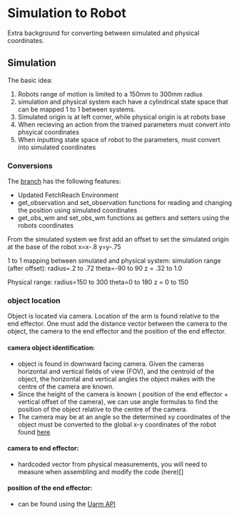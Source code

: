 # Simulation to Robot

Extra background for converting between simulated and physical coordinates.

## Simulation 

The basic idea: 
1. Robots range of motion is limited to a 150mm to 300mm radius
2. simulation and physical system each have a cylindrical state space that can be mapped 1 to 1 between systems. 
3. Simulated origin is at left corner, while physical origin is at robots base
4. When recieving an action from the trained parameters must convert into phsyical coordinates
5. When inputting state space of robot to the parameters, must convert into simulated coordinates


### Conversions
The [branch](https://github.com/kobinau/gym/tree/capstone) has the following features:
* Updated FetchReach Environment
* get_observation and set_observation functions for reading and changing the position using simulated coordinates
* get_obs_wm and set_obs_wm functions as getters and setters using the robots coordinates

From the simulated system we first add an offset to set the simulated origin at the base of the robot 
x=x-.8
y=y-.75

1 to 1 mapping between simulated and physical system:
simulation range (after offset):
radius=.2 to .72
theta=-90 to 90
z = .32 to 1.0

Physical range:
radius=150 to 300
theta=0 to 180
z = 0 to 150


### object location

Object is located via camera. Location of the arm is found relative to the end effector. One must add the distance vector between the camera to the object, the camera to the end effector and the position of the end effector.

#### camera object identification:
* object is found in downward facing camera. Given the cameras horizontal and vertical fields of view (FOV), and the centroid of the object, the horizontal and vertical angles the object makes with the centre of the camera are known. 
* Since the height of the camera is known ( position of the end effector + vertical offset of the camera), we can use angle formulas to find the position of the object relative to the centre of the camera. 
* The camera may be at an angle so the determined xy coordinates of the object must be converted to the global x-y coordinates of the robot found [here]()
#### camera to end effector:
* hardcoded vector from physical measurements, you will need to measure when assembling and modify the code (here)[]
#### position of the end effector:
* can be found using the [Uarm API]()
